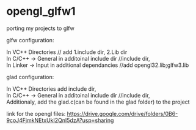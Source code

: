 # opengl_glfw1
porting my projects to glfw


glfw configuration:

In VC++ Directories // add 1.include dir, 2.Lib dir<br>
In C/C++ -> General in additoinal include dir //include dir,<br>
In Linker -> Input in additional dependancies //add opengl32.lib;glfw3.lib


glad configuration:

In VC++ Directories add include dir,<br>
In C/C++ -> General in additoinal include dir //include dir,<br>
Additionaly, add the glad.c(can be found in the glad folder) to the project<br>


link for the opengl files:
https://drive.google.com/drive/folders/0B6-9coJ4FjmkNEtxUkI2QnI5dzA?usp=sharing
